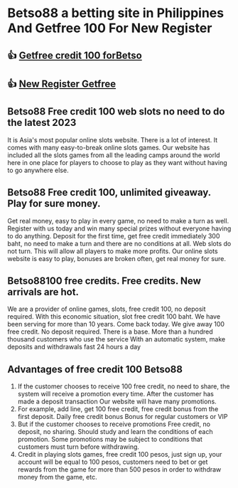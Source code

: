 # Betso88 a betting site in Philippines And Getfree 100 For New Register

## :+1: [Getfree credit 100 forBetso](https://www.betso88.com/promotion?pid=thb999)

## :+1: [New Register Getfree](https://www.betso88.com/signUp?pid=thb999)

## Betso88 Free credit 100 web slots no need to do the latest 2023
It is Asia's most popular online slots website. There is a lot of interest. It comes with many easy-to-break online slots games. Our website has included all the slots games from all the leading camps around the world here in one place for players to choose to play as they want without having to go anywhere else.

## Betso88 Free credit 100, unlimited giveaway. Play for sure money.
Get real money, easy to play in every game, no need to make a turn as well. Register with us today and win many special prizes without everyone having to do anything. Deposit for the first time, get free credit immediately 300 baht, no need to make a turn and there are no conditions at all. Web slots do not turn. This will allow all players to make more profits. Our online slots website is easy to play, bonuses are broken often, get real money for sure.

## Betso88100 free credits. Free credits. New arrivals are hot.
We are a provider of online games, slots, free credit 100, no deposit required. With this economic situation, slot free credit 100 baht. We have been serving for more than 10 years. Come back today. We give away 100 free credit. No deposit required. There is a base. More than a hundred thousand customers who use the service With an automatic system, make deposits and withdrawals fast 24 hours a day

## Advantages of free credit 100 Betso88
1. If the customer chooses to receive 100 free credit, no need to share, the system will receive a promotion every time. After the customer has made a deposit transaction Our website will have many promotions.
2. For example, add line, get 100 free credit, free credit bonus from the first deposit. Daily free credit bonus Bonus for regular customers or VIP
3. But if the customer chooses to receive promotions Free credit, no deposit, no sharing. Should study and learn the conditions of each promotion. Some promotions may be subject to conditions that customers must turn before withdrawing.
4. Credit in playing slots games, free credit 100 pesos, just sign up, your account will be equal to 100 pesos, customers need to bet or get rewards from the game for more than 500 pesos in order to withdraw money from the game, etc.
